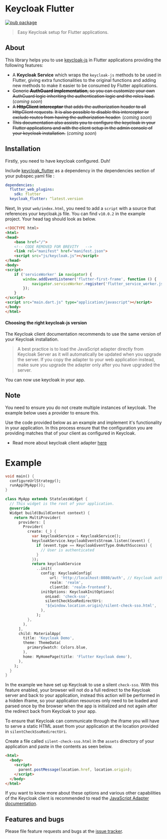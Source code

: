 # Keycloak Flutter

[![pub package](https://img.shields.io/pub/v/keycloak_flutter.svg)](https://pub.dev/packages/keycloak_flutter)

> Easy Keycloak setup for Flutter applications.

## About

This library helps you to use [keycloak-js](https://www.keycloak.org/docs/latest/securing_apps/index.html#_javascript_adapter) in Flutter applications providing the following features:

- A **Keycloak Service** which wraps the `keycloak-js` methods to be used in Flutter, giving extra
  functionalities to the original functions and adding new methods to make it easier to be consumed by
  Flutter applications.
- ~~Generic **AuthGuard implementation**, so you can customize your own AuthGuard logic inheriting the authentication logic and the roles load.~~ (_coming soon_)
- ~~A **HttpClient interceptor** that adds the authorization header to all HttpClient requests.~~ 
  ~~It is also possible to disable this interceptor or exclude routes from having the authorization header.~~ (_coming soon_)
- ~~This documentation also assists you to configure the keycloak in your Flutter applications and with
  the client setup in the admin console of your keycloak installation.~~ (_coming soon_)


## Installation
Firstly, you need to have keycloak configured. Duh!

Include [keycloak_flutter](https://pub.dev/packages/keycloak_flutter) as a dependency in the
dependencies section of your pubspec.yaml file :

```yaml
dependencies:
  flutter_web_plugins:
    sdk: flutter
  keycloak_flutter: ^latest.version
```

Next, In your `web/index.html`, you need to add a `script` with a source that references your keycloak.js file. You can
find `v10.0.2` in the example project. Your head tag should look as below.

```html
<!DOCTYPE html>
<html>
<head>
    <base href="/">
    <!-- CODE REMOVED FOR BREVITY   -->
    <link rel="manifest" href="manifest.json">
    <script src="js/keycloak.js"></script>
</head>
<body>
<script>
    if ('serviceWorker' in navigator) {
        window.addEventListener('flutter-first-frame', function () {
            navigator.serviceWorker.register('flutter_service_worker.js');
        });
    }
</script>
<script src="main.dart.js" type="application/javascript"></script>
</body>
</html>
```
#### Choosing the right keycloak-js version

The Keycloak client documentation recommends to use the same version of your Keycloak installation.

> A best practice is to load the JavaScript adapter directly from Keycloak Server as it will automatically be updated when you upgrade the server. If you copy the adapter to your web application instead, make sure you upgrade the adapter only after you have upgraded the server.

You can now use keycloak in your app.

## Note

You need to ensure you do not create multiple instances of keycloak. The example below uses a provider to ensure this.

Use the code provided below as an example and implement it's functionality in your application. In this process ensure that the configuration you are providing matches that of your client as configured in Keycloak.

- Read more about keycloak client adapter [here](https://www.keycloak.org/docs/latest/securing_apps/#_javascript_adapter)

# Example
```dart
void main() {
  configureUrlStrategy();
  runApp(MyApp());
}

class MyApp extends StatelessWidget {
  // This widget is the root of your application.
  @override
  Widget build(BuildContext context) {
    return MultiProvider(
      providers: [
        Provider(
          create: (_) {
            var keycloakService = KeycloakService();
            keycloakService.keycloakEventsStream.listen((event) {
              if (event.type == KeycloakEventType.OnAuthSuccess) {
                // User is authenticated
              }
            });
            return keycloakService
              ..init(
                config: KeycloakConfig(
                    url: 'http://localhost:8080/auth', // Keycloak auth base url
                    realm: 'realm',
                    clientId: 'realm-frontend'),
                initOptions: KeycloakInitOptions(
                  onLoad: 'check-sso',
                  silentCheckSsoRedirectUri:
                  '${window.location.origin}/silent-check-sso.html',
                ),
              );
          },
        ),
      ],
      child: MaterialApp(
        title: 'Keycloak Demo',
        theme: ThemeData(
          primarySwatch: Colors.blue,
        ),
        home: MyHomePage(title: 'Flutter Keycloak demo'),
      ),
    );
  }
}
```

In the example we have set up Keycloak to use a silent `check-sso`. With this feature enabled, your browser will not do a full redirect to the Keycloak server and back to your application, instead this action will be performed in a hidden iframe, so your application resources only need to be loaded and parsed once by the browser when the app is initialized and not again after the redirect back from Keycloak to your app.

To ensure that Keycloak can communicate through the iframe you will have to serve a static HTML asset from your application at the location provided in `silentCheckSsoRedirectUri`.

Create a file called `silent-check-sso.html` in the `assets` directory of your application and paste in the contents as seen below.

```html
<html>
  <body>
    <script>
      parent.postMessage(location.href, location.origin);
    </script>
  </body>
</html>
```

If you want to know more about these options and various other capabilities of the Keycloak client is recommended to read the [JavaScript Adapter documentation](https://www.keycloak.org/docs/latest/securing_apps/#_javascript_adapter).

## Features and bugs

Please file feature requests and bugs at the [issue tracker][tracker].

[tracker]: https://github.com/gibahjoe/keycloak_flutter/issues
